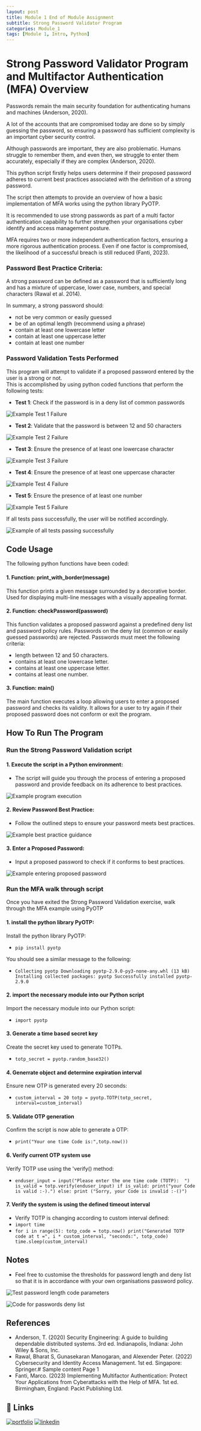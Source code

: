 ```yaml
---
layout: post
title: Module 1 End of Module Assignment
subtitle: Strong Password Validator Program 
categories: Module_1
tags: [Module 1, Intro, Python]
---
```


# Strong Password Validator Program and Multifactor Authentication (MFA) Overview

Passwords remain the main security foundation for authenticating humans and machines (Anderson, 2020). 

A lot of the accounts that are compromised today are done so by simply guessing the password, so ensuring a password has sufficient complexity is an important cyber security control. 
 
Although passwords are important, they are also problematic. Humans struggle to remember them, and even then, we struggle to enter them accurately, especially if they are complex (Anderson, 2020).  

This python script firstly helps users determine if their proposed password adheres to current best practices associated with the definition of a strong password. 

The script then attempts to provide an overview of how a basic implementation of MFA works using the python library PyOTP.

It is recommended to use strong passwords as part of a multi factor authentication capability to further strengthen your organisations cyber identify and access management posture. 

MFA requires two or more independent authentication factors, ensuring a more rigorous authentication process. Even if one factor is compromised, the likelihood of a successful breach is still reduced (Fanti, 2023).

### Password Best Practice Criteria:

A strong password can be defined as a password that is sufficiently long and has a mixture of uppercase, lower case, numbers, and special characters (Rawal et al. 2014).

In summary, a strong password should:
 - not be very common or easily guessed
 - be of an optimal length (recommend using a phrase)
 - contain at least one lowercase letter
 - contain at least one uppercase letter
 - contain at least one number

### Password Validation Tests Performed

This program will attempt to validate if a proposed password entered by the user is a strong or not.  
This is accomplished by using python coded functions that perform the following tests:

- **Test 1**: Check if the password is in a deny list of common passwords

![Example Test 1 Failure](/Modules/1/img/Test1.png)

- **Test 2**: Validate that the password is between 12 and 50 characters

![Example Test 2 Failure](/Modules/1/img/Test2.png)

- **Test 3**: Ensure the presence of at least one lowercase character

![Example Test 3 Failure](/Modules/1/img/Test3.png)

- **Test 4**: Ensure the presence of at least one uppercase character

![Example Test 4 Failure](/Modules/1/img/Test4.png)

- **Test 5**: Ensure the presence of at least one number

![Example Test 5 Failure](/Modules/1/img/Test5.png)

If all tests pass successfully, the user will be notified accordingly.

![Example of all tests passing successfully](/Modules/1/img/AllTestsPassed.png)

## Code Usage

The following python functions have been coded:

#### 1. Function: print_with_border(message)
This function prints a given message surrounded by a decorative border.
Used for displaying multi-line messages with a visually appealing format.

#### 2. Function: checkPassword(password)
This function validates a proposed password against a predefined deny list and password policy rules.
Passwords on the deny list (common or easily guessed passwords) are rejected.
Passwords must meet the following criteria:

 - length between 12 and 50 characters.
 - contains at least one lowercase letter.
 - contains at least one uppercase letter.
 - contains at least one number.

#### 3. Function: main()
The main function executes a loop allowing users to enter a proposed password and checks its validity. It allows for a user to try again if their proposed password does not conform or exit the program.

## How To Run The Program

### Run the Strong Password Validation script

#### 1. Execute the script in a Python environment:
 - The script will guide you through the process of entering a proposed password and provide feedback on its adherence to best practices.

 ![Example program execution](/Modules/1/img/GetStarted.png)

#### 2. Review Password Best Practice:
 - Follow the outlined steps to ensure your password meets best practices.

 ![Example best practice guidance](/Modules/1/img/StrongPasswordGuideance.png)

#### 3. Enter a Proposed Password:
 - Input a proposed password to check if it conforms to best practices.

 ![Example entering proposed password](/Modules/1/img/GetStarted.png)

 ### Run the MFA walk through script
 Once you have exited the Strong Password Validation exercise, walk through the MFA example using PyOTP

#### 1. install the python library PyOTP:
Install the python library PyOTP:
 - `pip install pyotp`

 You should see a similar message to the following:
 - `Collecting pyotp
  Downloading pyotp-2.9.0-py3-none-any.whl (13 kB)
Installing collected packages: pyotp
Successfully installed pyotp-2.9.0`

#### 2. import the necessary module into our Python script
Import the necessary module into our Python script:
 - `import pyotp`

#### 3. Generate a time based secret key
Create the secret key used to generate TOTPs.
- `totp_secret = pyotp.random_base32()`

#### 4. Generrate object and determine expiration interval
Ensure new OTP is generated every 20 seconds:
- `custom_interval = 20
  totp = pyotp.TOTP(totp_secret, interval=custom_interval)`

#### 5. Validate OTP generation
Confirm the script is now able to generate a OTP:
- `print("Your one time Code is:",totp.now())`

#### 6. Verify current OTP system use 
Verify TOTP use using the 'verify() method:
- `enduser_input = input("Please enter the one time code (TOTP):  ")
is_valid = totp.verify(enduser_input)
if is_valid:
    print("your Code is valid :-).")
else:
    print ("Sorry, your Code is invalid :-()")`

#### 7. Verify the system is using the defined timeout interval
- Verify TOTP is changing according to custom interval defined:
- `import time`
- `for i in range(5):
    totp_code = totp.now()
    print("Generated TOTP code at t =", i * custom_interval, "seconds:", totp_code)
    time.sleep(custom_interval)`




## Notes

 - Feel free to customise the thresholds for password length and deny list so that it is in accordance with your own organisations password policy.

 ![Test password length code parameters](/Modules/1/img/TestPasswordlength.png)

 ![Code for passwords deny list](/Modules/1/img/PasswordDenyList.png)


## References
- Anderson, T. (2020) Security Engineering: A guide to building dependable distributed systems. 3rd ed. Indianapolis, Indiana: John Wiley & Sons, Inc.
- Rawal, Bharat S, Gunasekaran Manogaran, and Alexender Peter. (2022) Cybersecurity and Identity Access Management. 1st ed. Singapore: Springer.# Sample content Page 1
- Fanti, Marco. (2023) Implementing Multifactor Authentication: Protect Your Applications from Cyberattacks with the Help of MFA. 1st ed. Birmingham, England: Packt Publishing Ltd.

  
## 🔗 Links
[![portfolio](https://img.shields.io/badge/my_portfolio-000?style=for-the-badge&logo=ko-fi&logoColor=white)](https://cn23070.github.io/)
[![linkedin](https://img.shields.io/badge/linkedin-0A66C2?style=for-the-badge&logo=linkedin&logoColor=white)](https://www.linkedin.com/in/craig-norris-3b787610/)
